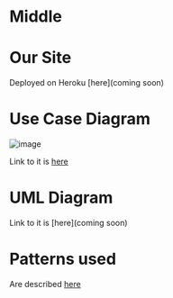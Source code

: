# Middle
# Our Site
Deployed on Heroku [here](coming soon)
# Use Case Diagram
![image](https://user-images.githubusercontent.com/91615487/205441658-7bde3713-2c8a-490f-8919-e7fa5b3d0cbd.png)


Link to it is [here](https://drive.google.com/file/d/1sbqMWllOCk__RWYNQouIqdWPiZuVh0YC/view?usp=sharing)
# UML Diagram
Link to it is [here](coming soon)
# Patterns used
Are described [here](https://github.com/soniaymkvaa/Middle/blob/master/patterns.txt) 
